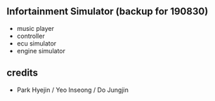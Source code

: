 ## Infortainment Simulator (backup for 190830)
- music player
- controller
- ecu simulator
- engine simulator

## credits
- Park Hyejin / Yeo Inseong / Do Jungjin